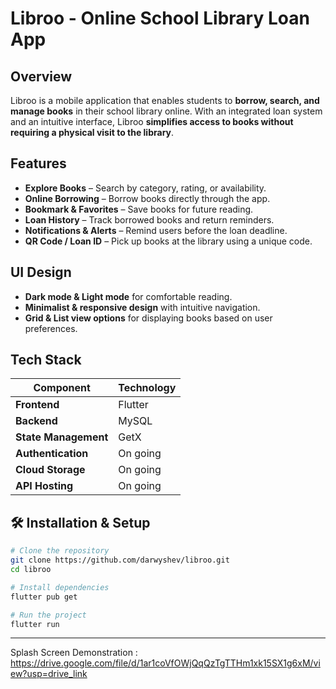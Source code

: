 # **Libroo - Online School Library Loan App**

## **Overview**
Libroo is a mobile application that enables students to **borrow, search, and manage books** in their school library online. With an integrated loan system and an intuitive interface, Libroo **simplifies access to books without requiring a physical visit to the library**.

## **Features**
- **Explore Books** – Search by category, rating, or availability.
- **Online Borrowing** – Borrow books directly through the app.
- **Bookmark & Favorites** – Save books for future reading.
- **Loan History** – Track borrowed books and return reminders.
- **Notifications & Alerts** – Remind users before the loan deadline.
- **QR Code / Loan ID** – Pick up books at the library using a unique code.

## **UI Design**
- **Dark mode & Light mode** for comfortable reading.
- **Minimalist & responsive design** with intuitive navigation.
- **Grid & List view options** for displaying books based on user preferences.

## **Tech Stack**
| Component      | Technology |
|---------------|------------|
| **Frontend**  | Flutter    |
| **Backend**   |  MySQL |
| **State Management** | GetX |
| **Authentication** | On going |
| **Cloud Storage** | On going |
| **API Hosting** | On going |

## **🛠 Installation & Setup**
```bash
# Clone the repository
git clone https://github.com/darwyshev/libroo.git
cd libroo

# Install dependencies
flutter pub get

# Run the project
flutter run

```

_ _ _ _ _ _ _ _ _ _ _ _ _ _ _ _ _ _ _ _ _ _ _ _ _ _ _ _ _ _ _ _

Splash Screen Demonstration :
https://drive.google.com/file/d/1ar1coVfOWjQqQzTgTTHm1xk15SX1g6xM/view?usp=drive_link
